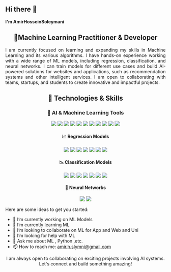 ## Hi there 👋


**I'm AmirHosseinSoleymani** 
<h2 align="center">🚀Machine Learning Practitioner & Developer</h2>

<p align="justify">
I am currently focused on learning and expanding my skills in Machine Learning and its various algorithms. I have hands-on experience working with a wide range of ML models, including regression, classification, and neural networks. I can train models for different use cases and build AI-powered solutions for websites and applications, such as recommendation systems and other intelligent services. I am open to collaborating with teams, startups, and students to create innovative and impactful projects.
</p>


<h2 align="center">🚀 Technologies & Skills</h2>

<h3 align="center">🧠 AI & Machine Learning Tools</h3>
<p align="center">
  <img src="https://img.shields.io/badge/Python-3776AB?style=for-the-badge&logo=python&logoColor=white" />
  <img src="https://img.shields.io/badge/Jupyter-F37626?style=for-the-badge&logo=jupyter&logoColor=white" />
  <img src="https://img.shields.io/badge/Streamlit-FF4B4B?style=for-the-badge&logo=streamlit&logoColor=white" />
  <img src="https://img.shields.io/badge/TensorFlow-FF6F00?style=for-the-badge&logo=tensorflow&logoColor=white" />
<!--   <img src="https://img.shields.io/badge/PyTorch-EE4C2C?style=for-the-badge&logo=pytorch&logoColor=white" /> -->
  <img src="https://img.shields.io/badge/HuggingFace-FF5C8D?style=for-the-badge&logo=huggingface&logoColor=white" />
  <img src="https://img.shields.io/badge/TQMZ-5C6BC0?style=for-the-badge&logo=tqmz&logoColor=white" />
  <img src="https://img.shields.io/badge/PyCaret-00B5E2?style=for-the-badge&logo=pycaret&logoColor=white" />
  <img src="https://img.shields.io/badge/Keras-D00000?style=for-the-badge&logo=keras&logoColor=white" />
  <img src="https://img.shields.io/badge/Scikitlearn-F7931E?style=for-the-badge&logo=scikitlearn&logoColor=white" />
<!--   <img src="https://img.shields.io/badge/LightGBM-1C5C24?style=for-the-badge&logo=lightgbm&logoColor=white" /> -->
<!--   <img src="https://img.shields.io/badge/OpenCV-5C3EE8?style=for-the-badge&logo=opencv&logoColor=white" /> -->
<!--   <img src="https://img.shields.io/badge/spaCy-1F6F71?style=for-the-badge&logo=spacy&logoColor=white" /> -->
<!--   <img src="https://img.shields.io/badge/NVIDIA%20CUDA-76B900?style=for-the-badge&logo=nvidia&logoColor=white" /> -->
<!--   <img src="https://img.shields.io/badge/MLflow-2076D4?style=for-the-badge&logo=mlflow&logoColor=white" /> -->
  <img src="https://img.shields.io/badge/Google%20Colab-F9AB00?style=for-the-badge&logo=googlecolab&logoColor=white" />
  <img src="https://img.shields.io/badge/AutoML-FF6F00?style=for-the-badge&logo=automl&logoColor=white" />
</p>

<h4 align="center">📈 Regression Models</h4>
<p align="center">
  <img src="https://img.shields.io/badge/Linear%20Regression-0000FF?style=for-the-badge&logo=python&logoColor=white" />
  <img src="https://img.shields.io/badge/Logistic%20Regression-00FF00?style=for-the-badge&logo=python&logoColor=white" />
<!--   <img src="https://img.shields.io/badge/Support%20Vector%20Regression-008080?style=for-the-badge&logo=python&logoColor=white" /> -->
  <img src="https://img.shields.io/badge/Decision%20Tree%20Regression-FF6347?style=for-the-badge&logo=python&logoColor=white" />
  <img src="https://img.shields.io/badge/Ridge%20Regression-FF0000?style=for-the-badge&logo=python&logoColor=white" />
  <img src="https://img.shields.io/badge/Lasso%20Regression-DAA520?style=for-the-badge&logo=python&logoColor=white" />
  <img src="https://img.shields.io/badge/XGBoost-3CB371?style=for-the-badge&logo=xgboost&logoColor=white" />
  <img src="https://img.shields.io/badge/CatBoost-00B8D9?style=for-the-badge&logo=catboost&logoColor=white" />
</p>

<h4 align="center">📉 Classification Models</h4>
<p align="center">
  <img src="https://img.shields.io/badge/Logistic%20Regression-00FF00?style=for-the-badge&logo=python&logoColor=white" />
  <img src="https://img.shields.io/badge/Decision%20Tree%20Classifier-FF6347?style=for-the-badge&logo=python&logoColor=white" />
  <img src="https://img.shields.io/badge/K%20Nearest%20Neighbors-0000FF?style=for-the-badge&logo=python&logoColor=white" />
  <img src="https://img.shields.io/badge/Random%20Forest%20Classifier-228B22?style=for-the-badge&logo=python&logoColor=white" />
<!--   <img src="https://img.shields.io/badge/SVM%20Classifier-6A5ACD?style=for-the-badge&logo=python&logoColor=white" /> -->
<!--   <img src="https://img.shields.io/badge/Naive%20Bayes-FFD700?style=for-the-badge&logo=python&logoColor=white" /> -->
  <img src="https://img.shields.io/badge/KMeans%20Classifier-F0E68C?style=for-the-badge&logo=python&logoColor=white" />
  <img src="https://img.shields.io/badge/XGBoost-3CB371?style=for-the-badge&logo=xgboost&logoColor=white" />
  <img src="https://img.shields.io/badge/CatBoost-00B8D9?style=for-the-badge&logo=catboost&logoColor=white" />
</p>

<h4 align="center">🔗 Neural Networks</h4>
<p align="center">
<!--   <img src="https://img.shields.io/badge/Neural%20Networks-663399?style=for-the-badge&logo=pytorch&logoColor=white" /> -->
  <img src="https://img.shields.io/badge/Neural%20Networks-FF6F00?style=for-the-badge&logo=tensorflow&logoColor=white" />
<!--   <img src="https://img.shields.io/badge/Deep%20Learning-4B0082?style=for-the-badge&logo=keras&logoColor=white" /> -->
  <img src="https://img.shields.io/badge/Convolutional%20Neural%20Networks-EE4C2C?style=for-the-badge&logo=pytorch&logoColor=white" />
</p>


<!-- <h3 align="center">🖥️ Web & Backend Development</h3>
<p align="center">
  <img src="https://cdn.jsdelivr.net/gh/devicons/devicon/icons/django/django-plain.svg" width="40" height="40"/>
  <img src="https://cdn.jsdelivr.net/gh/devicons/devicon/icons/mysql/mysql-original.svg" width="40" height="40"/>
  <img src="https://cdn.jsdelivr.net/gh/devicons/devicon/icons/javascript/javascript-original.svg" width="40" height="40"/>
  <img src="https://cdn.jsdelivr.net/gh/devicons/devicon/icons/vuejs/vuejs-original.svg" width="40" height="40"/>
  <img src="https://cdn.jsdelivr.net/gh/devicons/devicon/icons/bootstrap/bootstrap-original.svg" width="40" height="40"/>
  <img src="https://cdn.jsdelivr.net/gh/devicons/devicon/icons/html5/html5-original.svg" width="40" height="40"/>
  <img src="https://cdn.jsdelivr.net/gh/devicons/devicon/icons/css3/css3-original.svg" width="40" height="40"/>
</p>
-->
Here are some ideas to get you started:

- 🔭 I’m currently working on ML Models
- 🌱 I’m currently learning ML
- 👯 I’m looking to collaborate on ML for App and Web and Uni
- 🤔 I’m looking for help with ML 
- 💬 Ask me about ML , Python ,etc.
- 📫 How to reach me: amir.h.slymni@gmail.com

<p align="center">
  I am always open to collaborating on exciting projects involving AI systems. Let's connect and build something amazing!
</p>
